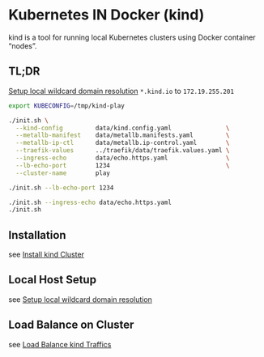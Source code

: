 # Kubernetes IN Docker (kind)

kind is a tool for running local Kubernetes clusters using Docker container “nodes”.

## TL;DR

[Setup local wildcard domain resolution](../local/dnsmasq.md#steps) `*.kind.io` to `172.19.255.201`

```bash
export KUBECONFIG=/tmp/kind-play

./init.sh \
  --kind-config         data/kind.config.yaml               \
  --metallb-manifest    data/metallb.manifests.yaml         \
  --metallb-ip-ctl      data/metallb.ip-control.yaml        \
  --traefik-values      ../traefik/data/traefik.values.yaml \
  --ingress-echo        data/echo.https.yaml                \
  --lb-echo-port        1234                                \
  --cluster-name        play

./init.sh --lb-echo-port 1234

./init.sh --ingress-echo data/echo.https.yaml
./init.sh
```

## Installation

see [Install kind Cluster](installation.md)

## Local Host Setup

see [Setup local wildcard domain resolution](../local/dnsmasq.md)

## Load Balance on Cluster

see [Load Balance kind Traffics](loadbalancer.md)

